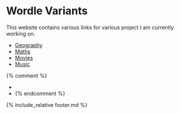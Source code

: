 # Wordle Variants

This website contains various links for various project I am currently working on.

* [Geography](geography)
* [Maths](maths)
* [Movies](movies)
* [Music](music)

{% comment %}
* []()
* []()
{% endcomment %}

{% include_relative footer.md %}
